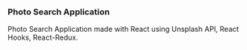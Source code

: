 ### Photo Search Application
Photo Search Application made with React using Unsplash API, React Hooks, React-Redux.

